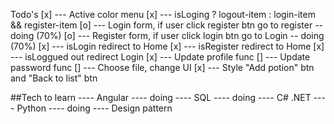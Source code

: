 Todo's
[x] --- Active color menu
[x] --- isLoging ? logout-item : login-item && register-item
[o] --- Login form, if user click register btn go to register -- doing (70%)
[o] --- Register form, if user click login btn go to Login  -- doing (70%)
[x] --- isLogin redirect to Home
[x] --- isRegister redirect to Home
[x] --- isLoggued out redirect Login
[x] --- Update profile func
[] --- Update password func
[] --- Choose file, change UI
[x] --- Style "Add potion" btn and "Back to list" btn

##Tech to learn
---- Angular ---- doing
---- SQL ---- doing
---- C# .NET
---- Python ---- doing
---- Design pattern
